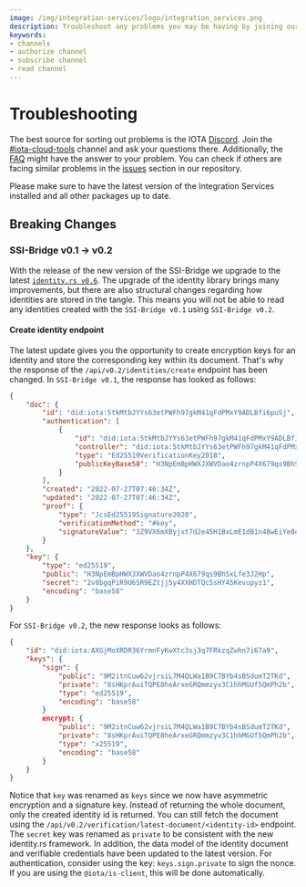 ```yaml
---
image: /img/integration-services/logo/integration_services.png
description: Troubleshoot any problems you may be having by joining our discord, creating a GitHub issue, or reviewing our Frequently Asked Questions.
keywords:
- channels
- authorize channel
- subscribe channel
- read channel
---
```

# Troubleshooting

The best source for sorting out problems is the IOTA [Discord](https://discord.gg/iota). Join the [#iota-cloud-tools](https://discord.com/channels/397872799483428865/910192737842790400) channel and ask your questions there. Additionally, the [FAQ](./faq) might have the answer to your problem. You can check if others are facing similar problems in the [issues](https://github.com/iotaledger/integration-services/issues) section in our repository.

Please make sure to have the latest version of the Integration Services installed and all other packages up to date.


## Breaking Changes

### SSI-Bridge v0.1 -> v0.2

With the release of the new version of the SSI-Bridge we upgrade to the latest  [`identity.rs v0.6`](https://github.com/iotaledger/identity.rs/tree/v0.6.0). The upgrade of the identity library brings many improvements, but there are also structural changes regarding how identities are stored in the tangle. This means you will not be able to read any identities created with the `SSI-Bridge v0.1` using `SSI-Bridge v0.2`. 

#### Create identity endpoint

The latest update gives you the opportunity to create encryption keys for an identity and store the corresponding key within its document. That's why the response of the `/api/v0.2/identities/create` endpoint has been changed. In `SSI-Bridge v0.1`, the response has looked as follows:

```json
{
    "doc": {
        "id": "did:iota:5tkMtbJYYs63etPWFh97gkM41qFdPMxY9ADLBfi6puSj",
        "authentication": [
            {
                "id": "did:iota:5tkMtbJYYs63etPWFh97gkM41qFdPMxY9ADLBfi6puSj#key",
                "controller": "did:iota:5tkMtbJYYs63etPWFh97gkM41qFdPMxY9ADLBfi6puSj",
                "type": "Ed25519VerificationKey2018",
                "publicKeyBase58": "H3NpEmBpHWXJXWVDao4zrnpP4X679qs9BhSxLfe3J2Hp"
            }
        ],
        "created": "2022-07-27T07:46:34Z",
        "updated": "2022-07-27T07:46:34Z",
        "proof": {
            "type": "JcsEd25519Signature2020",
            "verificationMethod": "#key",
            "signatureValue": "3Z9VX6mXByjxt7d2e45H1BxLmE1dB1n48wEiYe8q6TTuGoz8JX3jZn7jaYiQBnFybeD8iNBzaDaupCLxBuytXpLw"
        }
    },
    "key": {
        "type": "ed25519",
        "public": "H3NpEmBpHWXJXWVDao4zrnpP4X679qs9BhSxLfe3J2Hp",
        "secret": "2v8bgqPiR9U6SR9EZtjj5y4XXHDTQc5sHY45Kevupyz1",
        "encoding": "base58"
    }
}
```

For `SSI-Bridge v0.2`, the new response looks as follows:

```json
{
    "id": "did:iota:AXGjMoXRDR36YrmnFyKwXtc3sj3q7FRkzqZwhn7i67a9",
    "keys": {
        "sign": {
            "public": "9M2itnCuw62vjrsiL7M4QLWa1B9C7BYb4sBSdumT2TKd",
            "private": "8sHKprAuiTQPE8heArxeGRQmmzyv3C1hhMGUf5QmPh2b",
            "type": "ed25519",
            "encoding": "base58"
        }
        encrypt: { 
            "public": "9M2itnCuw62vjrsiL7M4QLWa1B9C7BYb4sBSdumT2TKd",
            "private": "8sHKprAuiTQPE8heArxeGRQmmzyv3C1hhMGUf5QmPh2b",
            "type": "x25519",
            "encoding": "base58"
        }
    }
}
```

Notice that `key` was renamed as `keys` since we now have asymmetric encryption and a signature key. Instead of returning the whole document, only the created identity id is returned. You can still fetch the document using the `/api/v0.2/verification/latest-document/<identity-id>` endpoint. The `secret` key was renamed as `private` to be consistent with the new identity.rs framework. In addition, the data model of the identity document and verifiable credentials have been updated to the latest version. For authentication, consider using the key: `keys.sign.private` to sign the nonce. If you are using the `@iota/is-client`, this will be done automatically.
